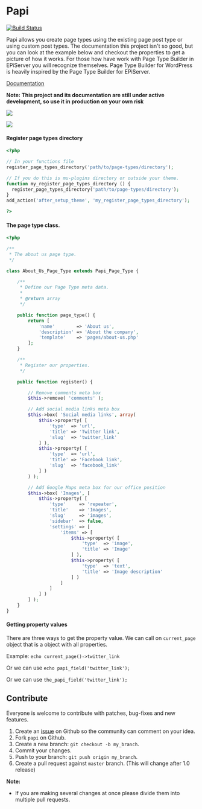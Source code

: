 # Papi

[![Build Status](https://travis-ci.org/wp-papi/papi.svg?branch=master)](https://travis-ci.org/wp-papi/papi)

Papi allows you create page types using the existing page post type or using custom post types. The documentation this project isn't so good, but you can look at the example below and checkout the properties to get a picture of how it works. For those how have work with Page Type Builder in EPiServer you will recognize themselves. Page Type Builder for WordPress is heavily inspired by the Page Type Builder for EPiServer.

[Documentation](http://wp-papi.github.io/)

**Note: This project and its documentation are still under active development, so use it in production on your own risk**

![](http://public.forsmo.me/wp-ptb/add-new-page.png?v4)

![](http://public.forsmo.me/wp-ptb/about-us-page-type.png?v3)

#### Register page types directory

```php
<?php

// In your functions file
register_page_types_directory('path/to/page-types/directory');

// If you do this is mu-plugins directory or outside your theme.
function my_register_page_types_directory () {
  register_page_types_directory('path/to/page-types/directory');
}
add_action('after_setup_theme', 'my_register_page_types_directory');

?>
```

#### The page type class.

```php
<?php

/**
 * The about us page type.
 */

class About_Us_Page_Type extends Papi_Page_Type {

	/**
	 * Define our Page Type meta data.
	 *
	 * @return array
	 */

	public function page_type() {
		return [
			'name'        => 'About us',
			'description' => 'About the company',
			'template'    => 'pages/about-us.php'
		];
	}

	/**
	 * Register our properties.
	 */

	public function register() {

		// Remove comments meta box
		$this->remove( 'comments' );

		// Add social media links meta box
		$this->box( 'Social media links', array(
			$this->property( [
				'type'  => 'url',
				'title' => 'Twitter link',
				'slug'  => 'twitter_link'
			] ),
			$this->property( [
				'type'  => 'url',
				'title' => 'Facebook link',
				'slug'  => 'facebook_link'
			] )
		) );

		// Add Google Maps meta box for our office position
		$this->box( 'Images', [
			$this->property( [
				'type'     => 'repeater',
				'title'    => 'Images',
				'slug'     => 'images',
				'sidebar'  => false,
				'settings' => [
					'items' => [
						$this->property( [
							'type'  => 'image',
							'title' => 'Image'
						] ),
						$this->property( [
							'type'  => 'text',
							'title' => 'Image description'
						] )
					]
				]
			] )
		] );
	}
}
```

#### Getting property values

There are three ways to get the property value. We can call on `current_page` object that is a object with all properties.

Example: `echo current_page()->twitter_link`

Or we can use `echo papi_field('twitter_link');`

Or we can use `the_papi_field('twitter_link');`

## Contribute

Everyone is welcome to contribute with patches, bug-fixes and new features.

1. Create an [issue](https://github.com/wp-papi/papi/issues) on Github so the community can comment on your idea.
2. Fork `papi` on Github.
3. Create a new branch: `git checkout -b my_branch`.
4. Commit your changes.
5. Push to your branch: `git push origin my_branch`.
6. Create a pull request against `master` branch. (This will change after 1.0 release)

**Note:**

* If you are making several changes at once please divide them into multiple pull requests.

